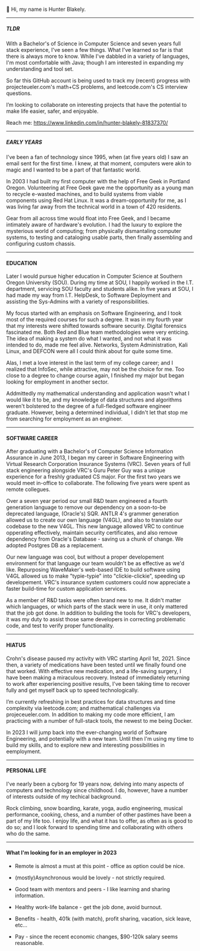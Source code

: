 👋 Hi, my name is Hunter Blakely. 



-------------------------------------
##### TLDR #####

  With a Bachelor's of Science in Computer Science and seven years full stack experience, I've seen a few things. 
What I've learned so far is that there is always more to know. While I've dabbled in a variety of languages, 
I'm most comfortable with Java; though I am interested in expanding my understanding and tool set.

 So far this GitHub account is being used to track my (recent) progress with projecteueler.com's math+CS problems,
and leetcode.com's CS interview questions.

I’m looking to collaborate on interesting projects that have the potential to make life easier, safer, and enjoyable.

Reach me: https://www.linkedin.com/in/hunter-blakely-81837370/

-------------------------------------
##### EARLY YEARS #####

  I've been a fan of technology since 1995, when (at five years old) I saw an email sent for the first time. 
I knew, at that moment, computers were akin to magic and I wanted to be a part of that fantastic world.

  In 2003 I had built my first computer with the help of Free Geek in Portland Oregon. 
Volunteering at Free Geek gave me the opportunity as a young man to recycle e-wasted machines, and to
build systems from viable components using Red Hat Linux. It was a dream-opportunity for me, as I was living
far away from the technical world in a town of 420 residents. 

  Gear from all across time would float into Free Geek, and I became intimately aware of hardware's evolution. 
I had the luxury to explore the mysterious world of computing; from physically dismantaling computer systems, 
to testing and cataloging usable parts, then finally assembling and configuring custom chassis.

-------------------------------------
#### EDUCATION ####
  Later I would pursue higher education in Computer Science at Southern Oregon University (SOU).
During my time at SOU, I happily worked in the I.T. department, servicing SOU faculty and students alike.
In five years at SOU, I had made my way from I.T. HelpDesk, to Software Deployment and assisting 
the Sys-Admins with a variety of responsibilities. 

  My focus started with an emphasis on Software Engineering, and I took most of the required courses
for such a degree. It was in my fourth year that my interests were shifted towards software security.
Digital forensics fascinated me. Both Red and Blue team methodologies were very enticing. The idea of 
making a system do what I wanted, and not what it was intended to do, made me feel alive. Networks, 
System Administration, Kali Linux, and DEFCON were all I could think about for quite some time.

  Alas, I met a love interest in the last term of my college career; and I realized that InfoSec, while
attractive, may not be the choice for me. Too close to a degree to change course again, I finished
my major but began looking for employment in another sector.

  Addmittedly my mathematical understanding and application wasn't what I would like it to be, and
my knowledge of data structures and algorithms weren't bolstered to the degree of a full-fledged
software engineer graduate. However, being a determined individual, I didn't let that stop me from
searching for employment as an engineer.

-------------------------------------
#### SOFTWARE CAREER ####
  After graduating with a Bachelor's of Computer Science Information Assurance in June 2013, 
I began my career in Software Engineering with Virtual Research Corporation Insurance Systems (VRC). 
Seven years of full stack engineering alongside VRC's Guru Peter Guy was a unique experience for a 
freshly graduated CS major. For the first two years we would meet in-office to collaborate. The 
following five years were spent as remote collegues. 

  Over a seven year period our small R&D team engineered a fourth generation language to remove our 
dependency on a soon-to-be deprecated language, (Oracle's) SQR. ANTLR 4's grammer generation allowed 
us to create our own language (V4GL), and also to translate our codebase to the new V4GL. This new language 
allowed VRC to continue opperating effectively, maintain security certificates, and also remove dependency 
from Oracle's Database - saving us a chunk of change. We adopted Postgres DB as a replacement.

  Our new language was cool, but without a proper developement environment for that language our team 
wouldn't be as effective as we'd like. Repurposing WaveMaker's web-based IDE to build software using V4GL 
allowed us to make "typie-typie" into "clickie-clickie", speeding up developement. VRC's insurance system 
customers could now appreciate a faster build-time for custom application services.

  As a member of R&D tasks were often brand new to me. It didn't matter which languages, or which parts of 
the stack were in use, it only mattered that the job got done. In addition to building the tools for 
VRC's developers, it was my duty to assist those same developers in correcting problematic code, and
test to verify proper functionality. 

-------------------------------------
#### HIATUS ####
  Crohn's disease paused my activity with VRC starting April 1st, 2021. Since then, a variety of medications
have been tested until we finally found one that worked. With effective new medication, and a life-saving
surgery, I have been making a miraculous recovery. Instead of immediately returning to work after experiencing
positive results, I've been taking time to recover fully and get myself back up to speed technologically.

  I’m currently refreshing in best practices for data structures and time complexity via leetcode.com; and
mathematical challenges via projeceueler.com. In addition to making my code more efficient, I am
practicing with a number of full-stack tools, the newest to me being Docker. 

  In 2023 I will jump back into the ever-changing world of Software Engineering, and potentially with a
new team. Until then I'm using my time to build my skills, and to explore new and interesting possibilities
in eemployment.

-------------------------------------

#### PERSONAL LIFE ####

  I've nearly been a cyborg for 19 years now, delving into many aspects of computers and technology
since childhood. I do, however, have a number of interests outside of my techical background.

  Rock climbing, snow boarding, karate, yoga, audio engineering, musical performance, cooking, chess, 
and a number of other pastimes have been a part of my life too. I enjoy life, and what it has to offer,
as often as is good to do so; and I look forward to spending time and collaborating with others who do
the same.

-------------------------------------

#### What I'm looking for in an employer in 2023 ####

  * Remote is almost a must at this point - office as option could be nice.
  
  * (mostly)Asynchronous would be lovely - not strictly required.
  
  * Good team with mentors and peers - I like learning and sharing information.
  
  * Healthy work-life balance - get the job done, avoid burnout.
  
  * Benefits - health, 401k (with match), profit sharing, vacation, sick leave, etc...
  
  * Pay - since the recent economic changes, $90-120k salary seems reasonable. 
  
